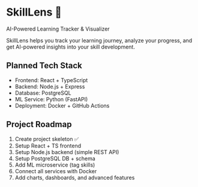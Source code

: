 # SkillLens 🚀

AI-Powered Learning Tracker & Visualizer

SkillLens helps you track your learning journey, analyze your progress,
and get AI-powered insights into your skill development.

## Planned Tech Stack

- Frontend: React + TypeScript
- Backend: Node.js + Express
- Database: PostgreSQL
- ML Service: Python (FastAPI)
- Deployment: Docker + GitHub Actions

## Project Roadmap

1. Create project skeleton ✅
2. Setup React + TS frontend
3. Setup Node.js backend (simple REST API)
4. Setup PostgreSQL DB + schema
5. Add ML microservice (tag skills)
6. Connect all services with Docker
7. Add charts, dashboards, and advanced features
